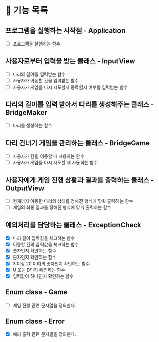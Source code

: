 # 📌 기능 목록

## 프로그램을 실행하는 시작점 - Application
- [ ] 프로그램을 실행하는 함수

## 사용자로부터 입력을 받는 클래스 - InputView
- [ ] 다리의 길이를 입력받는 함수
- [ ] 사용자가 이동할 칸을 입력받는 함수
- [ ] 사용자가 게임을 다시 시도할지 종료할지 여부를 입력받는 함수

## 다리의 길이를 입력 받아서 다리를 생성해주는 클래스 - BridgeMaker
- [ ] 다리를 생성하는 함수

## 다리 건너기 게임을 관리하는 클래스  - BridgeGame
- [ ] 사용자가 칸을 이동할 때 사용하는 함수
- [ ] 사용자가 게임을 다시 시도할 때 사용하는 함수

## 사용자에게 게임 진행 상황과 결과를 출력하는 클래스 - OutputView
- [ ] 현재까지 이동한 다리의 상태를 정해진 형식에 맞춰 출력하는 함수
- [ ] 게임의 최종 결과를 정해진 형식에 맞춰 출력하는 함수

## 예외처리를 담당하는 클래스 - ExceptionCheck
- [x] 다리 길이 입력값을 체크하는 함수 
- [x] 이동할 칸의 입력값을 체크하는 함수
- [x] 숫자인지 확인하는 함수
- [x] 문자인지 확인하는 함수
- [x] 3 이상 20 이하의 숫자인지 확인하는 함수 
- [x] U 또는 D인지 확인하는 함수
- [x] 입력값이 하나인지 확인하는 함수

## Enum class - Game
- [ ] 게임 진행 관련 문자열을 정의한다.

## Enum class - Error
- [x] 에러 출력 관련 문자열을 정의한다.